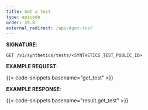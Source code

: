 ```yaml
---
title: Get a test
type: apicode
order: 29.8
external_redirect: /api/#get-test
---
```



**SIGNATURE**:

`GET /v1/synthetics/tests/<SYNTHETICS_TEST_PUBLIC_ID>`


**EXAMPLE REQUEST**:


{{< code-snippets basename="get_test" >}}


**EXAMPLE RESPONSE**:


{{< code-snippets basename="result.get_test" >}}
